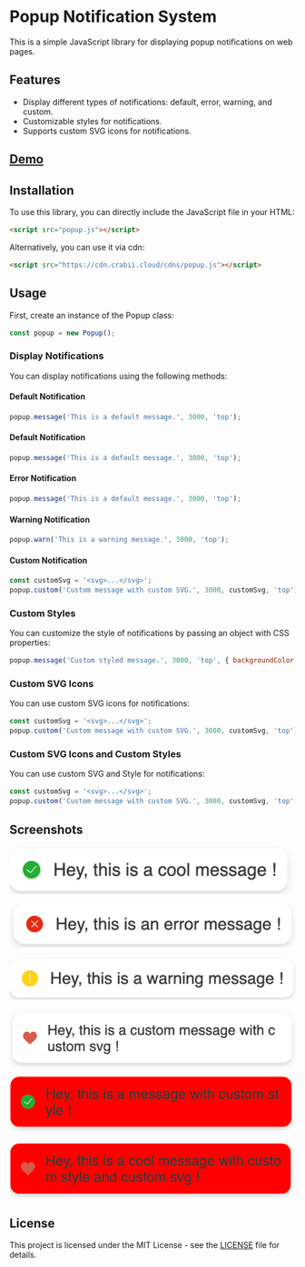 # Popup Notification System

This is a simple JavaScript library for displaying popup notifications on web pages.

## Features

- Display different types of notifications: default, error, warning, and custom.
- Customizable styles for notifications.
- Supports custom SVG icons for notifications.

## [Demo](https://popup.crabii.cloud/)

## Installation

To use this library, you can directly include the JavaScript file in your HTML:

```html
<script src="popup.js"></script>
```

Alternatively, you can use it via cdn:
```html
<script src="https://cdn.crabii.cloud/cdns/popup.js"></script>
```

## Usage
First, create an instance of the Popup class:

```javascript
const popup = new Popup();
````

### Display Notifications
You can display notifications using the following methods:

#### Default Notification

```javascript
popup.message('This is a default message.', 3000, 'top');
```

#### Default Notification

```javascript
popup.message('This is a default message.', 3000, 'top');
```

#### Error Notification

```javascript
popup.message('This is a default message.', 3000, 'top');
```

#### Warning Notification

```javascript
popup.warn('This is a warning message.', 3000, 'top');
```

#### Custom Notification

```javascript
const customSvg = '<svg>...</svg>';
popup.custom('Custom message with custom SVG.', 3000, customSvg, 'top');
```

### Custom Styles
You can customize the style of notifications by passing an object with CSS properties:

```javascript
popup.message('Custom styled message.', 3000, 'top', { backgroundColor: 'red', color: 'white' });
````

### Custom SVG Icons

You can use custom SVG icons for notifications:

```javascript
const customSvg = '<svg>...</svg>';
popup.custom('Custom message with custom SVG.', 3000, customSvg, 'top');
```

### Custom SVG Icons and Custom Styles

You can use custom SVG and Style for notifications:

```javascript
const customSvg = '<svg>...</svg>';
popup.custom('Custom message with custom SVG.', 3000, customSvg, 'top', { backgroundColor: 'red', color: 'white' });
```

## Screenshots

![Default Notification](screenshots/img.png)

![Error Notification](screenshots/img_1.png)

![Warning Notification](screenshots/img_2.png)

![Custom Notification](screenshots/img_3.png)

![Default Notification with Custom SVG](screenshots/img_5.png)

![Custom Notification with Custom Styles and Custom SVG](screenshots/img_6.png)


## License

This project is licensed under the MIT License - see the [LICENSE](LICENCE.txt) file for details.